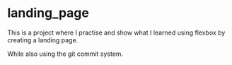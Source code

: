 # landing_page
This is a project where I practise and show what I learned using flexbox by creating a landing page.

While also using the git commit system.
